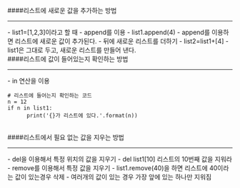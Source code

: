 ####리스트에 새로운 값을 추가하는 방법
<hr>
 - list1=[1,2,3]이라고 할 때
 - append를 이용
  - list1.append(4)
  - append를 이용하면 리스트에 새로운 값이 추가된다.
 - 뒤에 새로운 리스트를 더하기
  - list2=list1+[4]
  - list1은 그대로 두고, 새로운 리스트를 만들어 낸다.

<br>
####리스트에 값이 들어있는지 확인하는 방법
<hr>
- in 연산을 이용

 ```사용하는_프로그래밍언어
 # 리스트에 들어는지 확인하는 코드
 n = 12
 if n in list1:
       print('{}가 리스트에 있다.'.format(n))
 ```

<br>
####리스트에서 필요 없는 값을 지우는 방법
<hr>
- del을 이용해서 특정 위치의 값을 지우기
 - del list1[10] 리스트의 10번째 값을 지워라
- remove를 이용해서 특정 값을 지우기
 - list1.remove(40)을 하면 리스트에 40이라는 값이 있는경우 삭제
 - 여러개의 값이 있는 경우 가장 앞에 있는 하나만 지워짐
